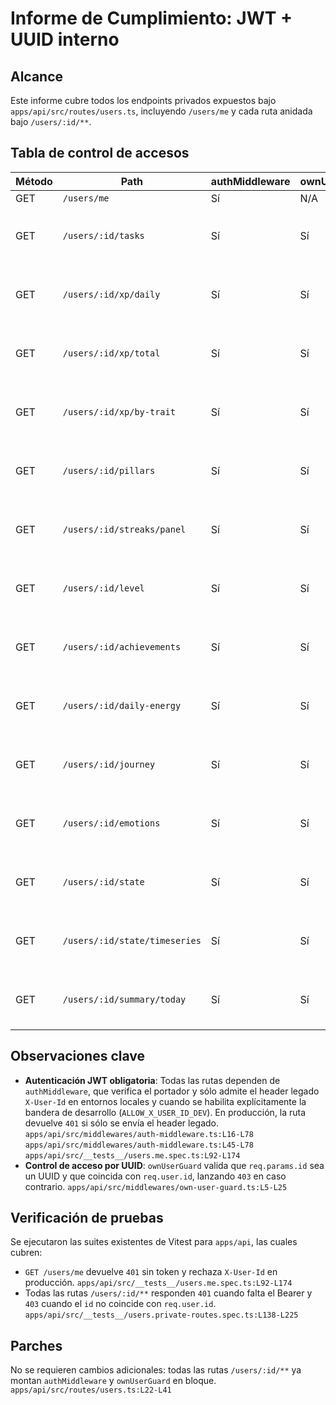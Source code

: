 # Informe de Cumplimiento: JWT + UUID interno

## Alcance
Este informe cubre todos los endpoints privados expuestos bajo `apps/api/src/routes/users.ts`, incluyendo `/users/me` y cada ruta anidada bajo `/users/:id/**`.

## Tabla de control de accesos
| Método | Path | authMiddleware | ownUserGuard | Riesgo | Evidencias |
| --- | --- | --- | --- | --- | --- |
| GET | `/users/me` | Sí | N/A | ✅ | `apps/api/src/routes/users.ts:L40` |
| GET | `/users/:id/tasks` | Sí | Sí | ✅ | `apps/api/src/routes/users.ts:L25-L26` + `apps/api/src/routes/users.ts:L41` + `apps/api/src/middlewares/own-user-guard.ts:L5-L25` |
| GET | `/users/:id/xp/daily` | Sí | Sí | ✅ | `apps/api/src/routes/users.ts:L26-L27` + `apps/api/src/routes/users.ts:L41` + `apps/api/src/middlewares/own-user-guard.ts:L5-L25` |
| GET | `/users/:id/xp/total` | Sí | Sí | ✅ | `apps/api/src/routes/users.ts:L27-L28` + `apps/api/src/routes/users.ts:L41` + `apps/api/src/middlewares/own-user-guard.ts:L5-L25` |
| GET | `/users/:id/xp/by-trait` | Sí | Sí | ✅ | `apps/api/src/routes/users.ts:L28-L29` + `apps/api/src/routes/users.ts:L41` + `apps/api/src/middlewares/own-user-guard.ts:L5-L25` |
| GET | `/users/:id/pillars` | Sí | Sí | ✅ | `apps/api/src/routes/users.ts:L29-L30` + `apps/api/src/routes/users.ts:L41` + `apps/api/src/middlewares/own-user-guard.ts:L5-L25` |
| GET | `/users/:id/streaks/panel` | Sí | Sí | ✅ | `apps/api/src/routes/users.ts:L30-L31` + `apps/api/src/routes/users.ts:L41` + `apps/api/src/middlewares/own-user-guard.ts:L5-L25` |
| GET | `/users/:id/level` | Sí | Sí | ✅ | `apps/api/src/routes/users.ts:L31-L32` + `apps/api/src/routes/users.ts:L41` + `apps/api/src/middlewares/own-user-guard.ts:L5-L25` |
| GET | `/users/:id/achievements` | Sí | Sí | ✅ | `apps/api/src/routes/users.ts:L32-L33` + `apps/api/src/routes/users.ts:L41` + `apps/api/src/middlewares/own-user-guard.ts:L5-L25` |
| GET | `/users/:id/daily-energy` | Sí | Sí | ✅ | `apps/api/src/routes/users.ts:L33-L34` + `apps/api/src/routes/users.ts:L41` + `apps/api/src/middlewares/own-user-guard.ts:L5-L25` |
| GET | `/users/:id/journey` | Sí | Sí | ✅ | `apps/api/src/routes/users.ts:L34-L35` + `apps/api/src/routes/users.ts:L41` + `apps/api/src/middlewares/own-user-guard.ts:L5-L25` |
| GET | `/users/:id/emotions` | Sí | Sí | ✅ | `apps/api/src/routes/users.ts:L35-L36` + `apps/api/src/routes/users.ts:L41` + `apps/api/src/middlewares/own-user-guard.ts:L5-L25` |
| GET | `/users/:id/state` | Sí | Sí | ✅ | `apps/api/src/routes/users.ts:L36-L37` + `apps/api/src/routes/users.ts:L41` + `apps/api/src/middlewares/own-user-guard.ts:L5-L25` |
| GET | `/users/:id/state/timeseries` | Sí | Sí | ✅ | `apps/api/src/routes/users.ts:L37-L38` + `apps/api/src/routes/users.ts:L41` + `apps/api/src/middlewares/own-user-guard.ts:L5-L25` |
| GET | `/users/:id/summary/today` | Sí | Sí | ✅ | `apps/api/src/routes/users.ts:L38-L39` + `apps/api/src/routes/users.ts:L41` + `apps/api/src/middlewares/own-user-guard.ts:L5-L25` |

## Observaciones clave
- **Autenticación JWT obligatoria**: Todas las rutas dependen de `authMiddleware`, que verifica el portador y sólo admite el header legado `X-User-Id` en entornos locales y cuando se habilita explícitamente la bandera de desarrollo (`ALLOW_X_USER_ID_DEV`). En producción, la ruta devuelve `401` si sólo se envía el header legado. `apps/api/src/middlewares/auth-middleware.ts:L16-L78` `apps/api/src/middlewares/auth-middleware.ts:L45-L78` `apps/api/src/__tests__/users.me.spec.ts:L92-L174`
- **Control de acceso por UUID**: `ownUserGuard` valida que `req.params.id` sea un UUID y que coincida con `req.user.id`, lanzando `403` en caso contrario. `apps/api/src/middlewares/own-user-guard.ts:L5-L25`

## Verificación de pruebas
Se ejecutaron las suites existentes de Vitest para `apps/api`, las cuales cubren:
- `GET /users/me` devuelve `401` sin token y rechaza `X-User-Id` en producción. `apps/api/src/__tests__/users.me.spec.ts:L92-L174`
- Todas las rutas `/users/:id/**` responden `401` cuando falta el Bearer y `403` cuando el `id` no coincide con `req.user.id`. `apps/api/src/__tests__/users.private-routes.spec.ts:L138-L225`

## Parches
No se requieren cambios adicionales: todas las rutas `/users/:id/**` ya montan `authMiddleware` y `ownUserGuard` en bloque. `apps/api/src/routes/users.ts:L22-L41`

